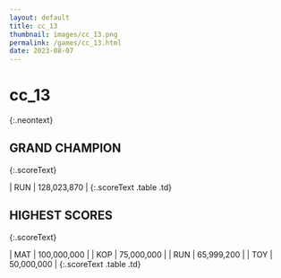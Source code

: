 ```yaml
---
layout: default
title: cc_13
thumbnail: images/cc_13.png
permalink: /games/cc_13.html
date: 2023-08-07
---
```


# cc_13 
{:.neontext}

## GRAND CHAMPION
{:.scoreText}

| RUN | 128,023,870 | 
{:.scoreText .table .td}

## HIGHEST SCORES
{:.scoreText}

| MAT | 100,000,000 | 
| KOP | 75,000,000 | 
| RUN | 65,999,200 | 
| TOY | 50,000,000 | 
{:.scoreText .table .td}
